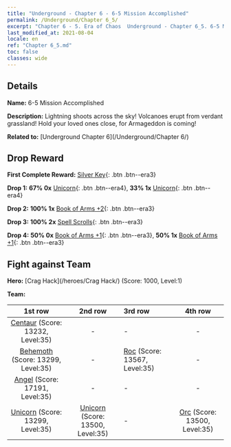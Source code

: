 ```yaml
---
title: "Underground - Chapter 6 - 6-5 Mission Accomplished"
permalink: /Underground/Chapter 6_5/
excerpt: "Chapter 6 - 5. Era of Chaos  Underground - Chapter 6_5. 6-5 Mission Accomplished"
last_modified_at: 2021-08-04
locale: en
ref: "Chapter 6_5.md"
toc: false
classes: wide
---
```


## Details

 **Name:** 6-5 Mission Accomplished

 **Description:** Lightning shoots across the sky! Volcanoes erupt from verdant grassland! Hold your loved ones close, for Armageddon is coming!

 **Related to:** [Underground Chapter 6](/Underground/Chapter 6/)

## Drop Reward

 **First Complete Reward:** [Silver Key](/Items/con_693/){: .btn .btn--era3}

 **Drop 1:** **67% 0x** [Unicorn](/Items/unt_204/){: .btn .btn--era4}, **33% 1x** [Unicorn](/Items/unt_204/){: .btn .btn--era4}

 **Drop 2:** **100% 1x** [Book of Arms +2](/Items/mat_32/){: .btn .btn--era3}

 **Drop 3:** **100% 2x** [Spell Scrolls](/Items/con_694/){: .btn .btn--era3}

 **Drop 4:** **50% 0x** [Book of Arms +1](/Items/mat_25/){: .btn .btn--era3}, **50% 1x** [Book of Arms +1](/Items/mat_25/){: .btn .btn--era3}


## Fight against Team
 **Hero:** [Crag Hack](/heroes/Crag Hack/) (Score: 1000, Level:1)

 **Team:**


  | 1st row | 2nd row | 3rd row | 4th row |
  |:----:|:----:|:----|:----:|
  | [Centaur](/units/Centaur/) (Score: 13232, Level:35)  | - | - | - |
  | [Behemoth](/units/Behemoth/) (Score: 13299, Level:35)  | - | [Roc](/units/Roc/) (Score: 13567, Level:35)  | - |
  | [Angel](/units/Angel/) (Score: 17191, Level:35)  | - | - | - |
  | [Unicorn](/units/Unicorn/) (Score: 13299, Level:35)  | [Unicorn](/units/Unicorn/) (Score: 13500, Level:35)  | - | [Orc](/units/Orc/) (Score: 13500, Level:35)  |


